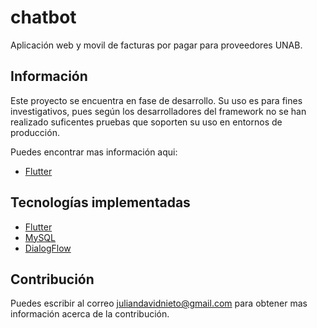 # chatbot

Aplicación web y movil de facturas por pagar para proveedores UNAB.

## Información

Este proyecto se encuentra en fase de desarrollo. Su uso es para fines investigativos, pues según los desarrolladores del framework no se han realizado suficentes pruebas que soporten su uso en entornos de producción.

Puedes encontrar mas información aqui:

- [Flutter](https://flutter.dev/web)

## Tecnologías implementadas
 - [Flutter](https://flutter.dev/)
 - [MySQL](https://www.mysql.com/)
 - [DialogFlow](https://cloud.google.com/dialogflow?&utm_source=google&utm_medium=cpc&utm_campaign=latam-CO-all-es-dr-skws-all-all-trial-b-dr-1009133-LUAC0009167&utm_content=text-ad-none-none-DEV_c-CRE_437209171339-ADGP_SKWS+%7C+Multi+~+Machine+Learning+%7C+Dialogflow-KWID_43700054082487762-kwd-473320475507-userloc_1029315&utm_term=KW_%2Bdialogflow-ST_+Dialogflow&gclid=EAIaIQobChMIpZHJgMX46wIVB5yzCh23ngi6EAAYASAAEgKxcPD_BwE&gclsrc=aw.ds)


## Contribución
Puedes escribir al correo juliandavidnieto@gmail.com para obtener mas información acerca de la contribución.


